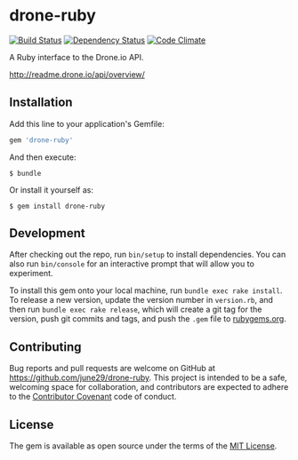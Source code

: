 # drone-ruby

[![Build Status](https://drone.io/github.com/june29/drone-ruby/status.png)](https://drone.io/github.com/june29/drone-ruby/latest) [![Dependency Status](https://gemnasium.com/june29/drone-ruby.svg)](https://gemnasium.com/june29/drone-ruby) [![Code Climate](https://codeclimate.com/github/june29/drone-ruby/badges/gpa.svg)](https://codeclimate.com/github/june29/drone-ruby)

A Ruby interface to the Drone.io API.

http://readme.drone.io/api/overview/

## Installation

Add this line to your application's Gemfile:

```ruby
gem 'drone-ruby'
```

And then execute:

    $ bundle

Or install it yourself as:

    $ gem install drone-ruby

## Development

After checking out the repo, run `bin/setup` to install dependencies. You can also run `bin/console` for an interactive prompt that will allow you to experiment.

To install this gem onto your local machine, run `bundle exec rake install`. To release a new version, update the version number in `version.rb`, and then run `bundle exec rake release`, which will create a git tag for the version, push git commits and tags, and push the `.gem` file to [rubygems.org](https://rubygems.org).

## Contributing

Bug reports and pull requests are welcome on GitHub at https://github.com/june29/drone-ruby. This project is intended to be a safe, welcoming space for collaboration, and contributors are expected to adhere to the [Contributor Covenant](contributor-covenant.org) code of conduct.

## License

The gem is available as open source under the terms of the [MIT License](http://opensource.org/licenses/MIT).
